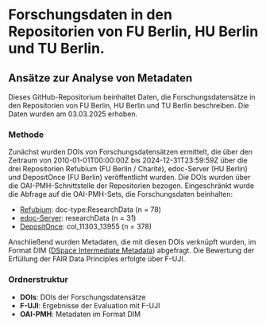 # Forschungsdaten in den Repositorien von FU Berlin, HU Berlin und TU Berlin.
## Ansätze zur Analyse von Metadaten

Dieses GitHub-Repositorium beinhaltet Daten, die Forschungsdatensätze in den Repositorien von FU Berlin, HU Berlin und TU Berlin beschreiben.
Die Daten wurden am 03.03.2025 erhoben.

### Methode
Zunächst wurden DOIs von Forschungsdatensätzen ermittelt, die über den Zeitraum von 2010-01-01T00:00:00Z bis 2024-12-31T23:59:59Z über die drei Repositorien Refubium (FU Berlin / Charité), edoc-Server (HU Berlin) und DepositOnce (FU Berlin) veröffentlicht wurden. Die DOIs wurden über die OAI-PMH-Schnittstelle der Repositorien bezogen. Eingeschränkt wurde die Abfrage auf die OAI-PMH-Sets, die Forschungsdaten beinhalten:

- [Refubium](https://refubium.fu-berlin.de/oai): doc-type:ResearchData (n = 78)
- [edoc-Server](https://edoc.hu-berlin.de/oai): researchData (n = 31)
- [DepositOnce](https://api-depositonce.tu-berlin.de/server/oai): col_11303_13955 (n = 378)

Anschließend wurden Metadaten, die mit diesen DOIs verknüpft wurden, im Format DIM ([DSpace Intermediate Metadata](https://wiki.lyrasis.org/plugins/viewsource/viewpagesrc.action?pageId=22021312)) abgefragt. Die Bewertung der Erfüllung der FAIR Data Principles erfolgte über F-UJI.

### Ordnerstruktur
- **DOIs**: DOIs der Forschungsdatensätze
- **F-UJI**: Ergebnisse der Evaluation mit F-UJI
- **OAI-PMH**: Metadaten im Format DIM
